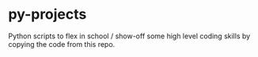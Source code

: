 # py-projects
Python scripts to flex in school / show-off some high level coding skills by copying the code from this repo. 
